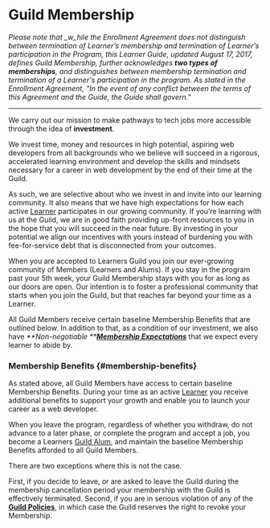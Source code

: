 # Guild Membership

_Please note that \_w\_hile the Enrollment Agreement does not distinguish between termination of Learner’s membership and termination of Learner’s participation in the Program, this Learner Guide, updated August 17, 2017, defines Guild Membership, further acknowledges **two types of memberships**, and distinguishes between membership termination and termination of a Learner's participation in the program. As stated in the Enrollment Agreement, "In the event of any conflict between the terms of this Agreement and the Guide, the Guide shall govern."_

---

We carry out our mission to make pathways to tech jobs more accessible through the idea of **investment**.

We invest time, money and resources in high potential, aspiring web developers from all backgrounds who we believe will succeed in a rigorous, accelerated learning environment and develop the skills and mindsets necessary for a career in web development by the end of their time at the Guild.

As such, we are selective about who we invest in and invite into our learning community. It also means that we have high expectations for how each active [Learner](https://guide.learnersguild.org/GLOSSARY.html#learner) participates in our growing community. If you’re learning with us at the Guild, we are in good faith providing up-front resources to you in the hope that you will succeed in the near future. By investing in your potential we align our incentives with yours instead of burdening you with fee-for-service debt that is disconnected from your outcomes.

When you are accepted to Learners Guild you join our ever-growing community of Members \(Learners and Alums\). If you stay in the program past your 5th week, your Guild Membership stays with you for as long as our doors are open. Our intention is to foster a professional community that starts when you join the Guild, but that reaches far beyond your time as a Learner.

All Guild Members receive certain baseline Membership Benefits that are outlined below. In addition to that, as a condition of our investment, we also have _**Non-negotiable **_[_**Membership Expectations**_](/General/Membership/membership-expectations.md) that we expect every learner to abide by.

### Membership Benefits {#membership-benefits}

As stated above, all Guild Members have access to certain baseline Membership Benefits. During your time as an active [Learner](https://guide.learnersguild.org/GLOSSARY.html#learner) you receive additional benefits to support your growth and enable you to launch your career as a web developer.

When you leave the program, regardless of whether you withdraw, do not advance to a later phase, or complete the program and accept a job, you become a Learners [Guild Alum](https://guide.learnersguild.org/GLOSSARY.html#alum), and maintain the baseline Membership Benefits afforded to all Guild Members. 

There are two exceptions where this is not the case.  

First, if you decide to leave, or are asked to leave the Guild during the membership cancellation period your membership with the Guild is effectively terminated. Second, if you are in serious violation of any of the [**Guild Policies**](//Policies/README.md), in which case the Guild reserves the right to revoke your Membership.

